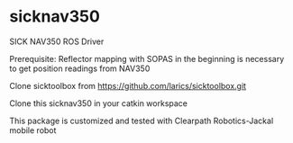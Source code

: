 # sicknav350
SICK NAV350 ROS Driver

Prerequisite: Reflector mapping with SOPAS in the beginning is necessary to get position readings from NAV350

Clone sicktoolbox from https://github.com/larics/sicktoolbox.git 

Clone this sicknav350 in your catkin workspace

This package is customized and tested with Clearpath Robotics-Jackal mobile robot
